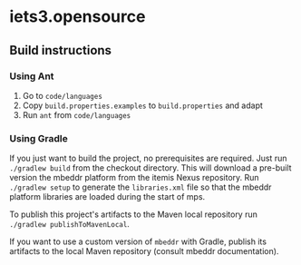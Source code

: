 # iets3.opensource

## Build instructions
### Using Ant
1. Go to `code/languages`
2. Copy `build.properties.examples` to `build.properties` and adapt
3. Run `ant` from `code/languages`

### Using Gradle
If you just want to build the project, no prerequisites are required. Just run `./gradlew build` from the checkout
directory. This will download a pre-built version the mbeddr platform from the itemis Nexus repository. Run 
`./gradlew setup` to generate the `libraries.xml` file so that the mbeddr platform libraries are loaded during the 
start of mps.

To publish this project's artifacts to the Maven local repository run `./gradlew publishToMavenLocal`.

If you want to use a custom version of `mbeddr` with Gradle, publish its artifacts to the local Maven repository
(consult mbeddr documentation).
